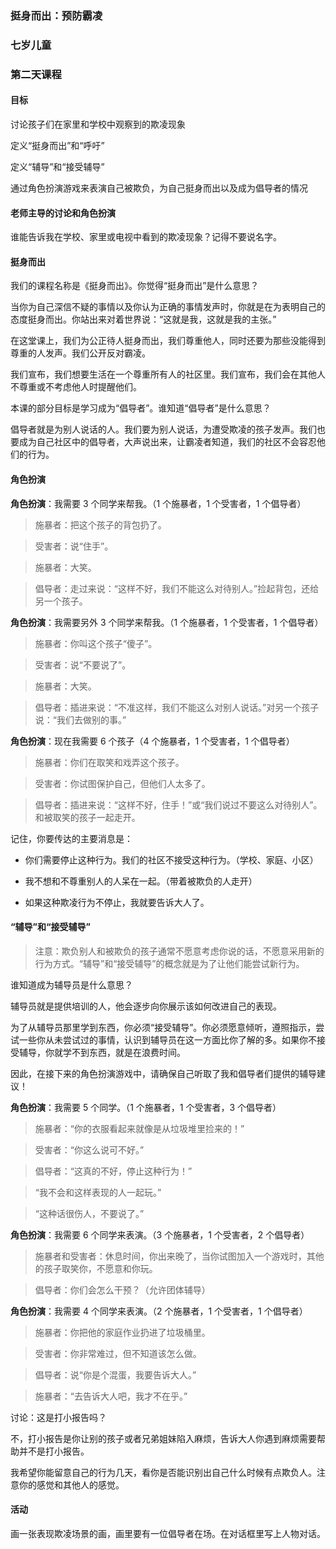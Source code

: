 ### 挺身而出：预防霸凌

### 七岁儿童

### 第二天课程

#### 目标

讨论孩子们在家里和学校中观察到的欺凌现象

定义“挺身而出”和“呼吁”

定义“辅导”和“接受辅导”

通过角色扮演游戏来表演自己被欺负，为自己挺身而出以及成为倡导者的情况

#### 老师主导的讨论和角色扮演

谁能告诉我在学校、家里或电视中看到的欺凌现象？记得不要说名字。

#### 挺身而出

我们的课程名称是《挺身而出》。你觉得“挺身而出”是什么意思？

当你为自己深信不疑的事情以及你认为正确的事情发声时，你就是在为表明自己的态度挺身而出。你站出来对着世界说：“这就是我，这就是我的主张。”

在这堂课上，我们为公正待人挺身而出，我们尊重他人，同时还要为那些没能得到尊重的人发声。我们公开反对霸凌。

我们宣布，我们想要生活在一个尊重所有人的社区里。我们宣布，我们会在其他人不尊重或不考虑他人时提醒他们。

本课的部分目标是学习成为“倡导者”。谁知道“倡导者”是什么意思？

倡导者就是为别人说话的人。我们要为别人说话，为遭受欺凌的孩子发声。我们也要成为自己社区中的倡导者，大声说出来，让霸凌者知道，我们的社区不会容忍他们的行为。

#### 角色扮演

**角色扮演**：我需要 3 个同学来帮我。（1 个施暴者，1 个受害者，1 个倡导者）

> 施暴者：把这个孩子的背包扔了。

> 受害者：说“住手”。

> 施暴者：大笑。

> 倡导者：走过来说：“这样不好，我们不能这么对待别人。”捡起背包，还给另一个孩子。

**角色扮演**：我需要另外 3 个同学来帮我。（1 个施暴者，1 个受害者，1 个倡导者）

> 施暴者：你叫这个孩子“傻子”。

> 受害者：说“不要说了”。

> 施暴者：大笑。

> 倡导者：插进来说：“不准这样，我们不能这么对别人说话。”对另一个孩子说：“我们去做别的事。”

**角色扮演**：现在我需要 6 个孩子（4 个施暴者，1 个受害者，1 个倡导者）

> 施暴者：你们在取笑和戏弄这个孩子。

> 受害者：你试图保护自己，但他们人太多了。

> 倡导者：插进来说：“这样不好，住手！”或“我们说过不要这么对待别人”。和被取笑的孩子一起走开。

记住，你要传达的主要消息是：

* 你们需要停止这种行为。我们的社区不接受这种行为。（学校、家庭、小区）

* 我不想和不尊重别人的人呆在一起。（带着被欺负的人走开）

* 如果这种欺凌行为不停止，我就要告诉大人了。

#### “辅导”和“接受辅导”

> 注意：欺负别人和被欺负的孩子通常不愿意考虑你说的话，不愿意采用新的行为方式。“辅导”和“接受辅导”的概念就是为了让他们能尝试新行为。

谁知道成为辅导员是什么意思？

辅导员就是提供培训的人，他会逐步向你展示该如何改进自己的表现。

为了从辅导员那里学到东西，你必须“接受辅导”。你必须愿意倾听，遵照指示，尝试一些你从未尝试过的事情，认识到辅导员在这一方面比你了解的多。如果你不接受辅导，你就学不到东西，就是在浪费时间。

因此，在接下来的角色扮演游戏中，请确保自己听取了我和倡导者们提供的辅导建议！

**角色扮演**：我需要 5 个同学。（1 个施暴者，1 个受害者，3 个倡导者）

> 施暴者：“你的衣服看起来就像是从垃圾堆里捡来的！”

> 受害者：“你这么说可不好。”

> 倡导者：“这真的不好，停止这种行为！”

> “我不会和这样表现的人一起玩。”

> “这种话很伤人，不要说了。”

**角色扮演**：我需要 6 个同学来表演。（3 个施暴者，1 个受害者，2 个倡导者）

> 施暴者和受害者：休息时间，你出来晚了，当你试图加入一个游戏时，其他的孩子取笑你，不愿意和你玩。

> 倡导者：你们会怎么干预？（允许团体辅导）

**角色扮演**：我需要 4 个同学来表演。（2 个施暴者，1 个受害者，1 个倡导者）

> 施暴者：你把他的家庭作业扔进了垃圾桶里。

> 受害者：你非常难过，但不知道该怎么做。

> 倡导者：说“你是个混蛋，我要告诉大人。”

> 施暴者：“去告诉大人吧，我才不在乎。”

讨论：这是打小报告吗？

不，打小报告是你让别的孩子或者兄弟姐妹陷入麻烦，告诉大人你遇到麻烦需要帮助并不是打小报告。 

我希望你能留意自己的行为几天，看你是否能识别出自己什么时候有点欺负人。注意你的感觉和其他人的感觉。

#### 活动

画一张表现欺凌场景的画，画里要有一位倡导者在场。在对话框里写上人物对话。

